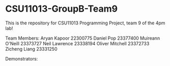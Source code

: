 # CSU11013-GroupB-Team9
This is the repository for CSU11013 Programming Project, team 9 of the 4pm lab!

Team Members:
Aryan Kapoor  22300775
Daniel  Pop   23377400
Muireann O'Neill 23373727
Neil Lawrence 23338194
Oliver Mitchell 23372733
Zicheng Liang 23331250

Demonstrators:

